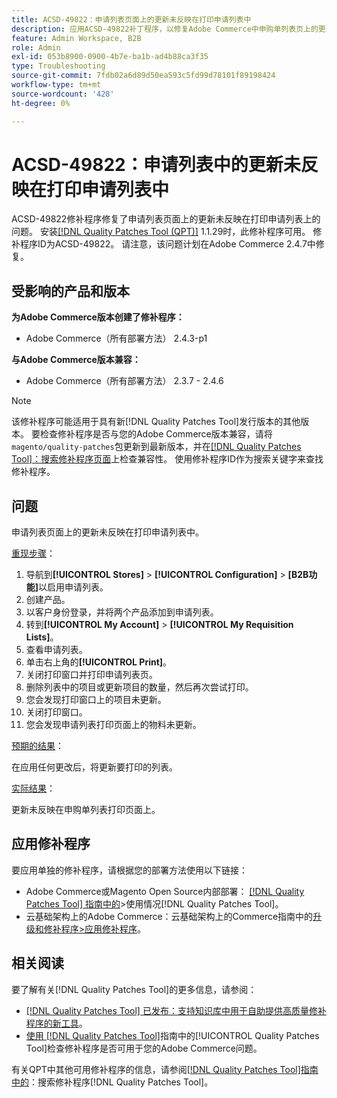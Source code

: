 ```yaml
---
title: ACSD-49822：申请列表页面上的更新未反映在打印申请列表中
description: 应用ACSD-49822补丁程序，以修复Adobe Commerce中申购单列表页上的更新未反映在打印申购单列表上的问题。
feature: Admin Workspace, B2B
role: Admin
exl-id: 053b8900-0900-4b7e-ba1b-ad4b88ca3f35
type: Troubleshooting
source-git-commit: 7fdb02a6d89d50ea593c5fd99d78101f89198424
workflow-type: tm+mt
source-wordcount: '428'
ht-degree: 0%

---
```


# ACSD-49822：申请列表中的更新未反映在打印申请列表中

ACSD-49822修补程序修复了申请列表页面上的更新未反映在打印申请列表上的问题。 安装[[!DNL Quality Patches Tool (QPT)]](https://experienceleague.adobe.com/zh-hans/docs/commerce-operations/tools/quality-patches-tool/quality-patches-tool-to-self-serve-quality-patches) 1.1.29时，此修补程序可用。 修补程序ID为ACSD-49822。 请注意，该问题计划在Adobe Commerce 2.4.7中修复。

## 受影响的产品和版本

**为Adobe Commerce版本创建了修补程序：**

* Adobe Commerce（所有部署方法） 2.4.3-p1

**与Adobe Commerce版本兼容：**

* Adobe Commerce（所有部署方法） 2.3.7 - 2.4.6

>[!NOTE]
>
>该修补程序可能适用于具有新[!DNL Quality Patches Tool]发行版本的其他版本。 要检查修补程序是否与您的Adobe Commerce版本兼容，请将`magento/quality-patches`包更新到最新版本，并在[[!DNL Quality Patches Tool]：搜索修补程序页面](https://experienceleague.adobe.com/tools/commerce-quality-patches/index.html?lang=zh-Hans)上检查兼容性。 使用修补程序ID作为搜索关键字来查找修补程序。

## 问题

申请列表页面上的更新未反映在打印申请列表中。

<u>重现步骤</u>：

1. 导航到&#x200B;**[!UICONTROL Stores]** > **[!UICONTROL Configuration]** > **[B2B功能]**&#x200B;以启用申请列表。
1. 创建产品。
1. 以客户身份登录，并将两个产品添加到申请列表。
1. 转到&#x200B;**[!UICONTROL My Account]** > **[!UICONTROL My Requisition Lists]**。
1. 查看申请列表。
1. 单击右上角的&#x200B;**[!UICONTROL Print]**。
1. 关闭打印窗口并打印申请列表页。
1. 删除列表中的项目或更新项目的数量，然后再次尝试打印。
1. 您会发现打印窗口上的项目未更新。
1. 关闭打印窗口。
1. 您会发现申请列表打印页面上的物料未更新。

<u>预期的结果</u>：

在应用任何更改后，将更新要打印的列表。

<u>实际结果</u>：

更新未反映在申购单列表打印页面上。

## 应用修补程序

要应用单独的修补程序，请根据您的部署方法使用以下链接：

* Adobe Commerce或Magento Open Source内部部署： [[!DNL Quality Patches Tool] 指南中的](/help/tools/quality-patches-tool/usage.md)>使用情况[!DNL Quality Patches Tool]。
* 云基础架构上的Adobe Commerce：云基础架构上的Commerce指南中的[升级和修补程序>应用修补程序](https://experienceleague.adobe.com/docs/commerce-cloud-service/user-guide/develop/upgrade/apply-patches.html?lang=zh-Hans)。

## 相关阅读

要了解有关[!DNL Quality Patches Tool]的更多信息，请参阅：

* [[!DNL Quality Patches Tool] 已发布：支持知识库中用于自助提供高质量修补程序的新工具](https://experienceleague.adobe.com/zh-hans/docs/commerce-operations/tools/quality-patches-tool/quality-patches-tool-to-self-serve-quality-patches)。
* [使用 [!DNL Quality Patches Tool]](/help/tools/quality-patches-tool/patches-available-in-qpt/check-patch-for-magento-issue-with-magento-quality-patches.md)指南中的[!UICONTROL Quality Patches Tool]检查修补程序是否可用于您的Adobe Commerce问题。


有关QPT中其他可用修补程序的信息，请参阅[[!DNL Quality Patches Tool]指南中的](https://experienceleague.adobe.com/tools/commerce-quality-patches/index.html?lang=zh-Hans)：搜索修补程序[!DNL Quality Patches Tool]。
